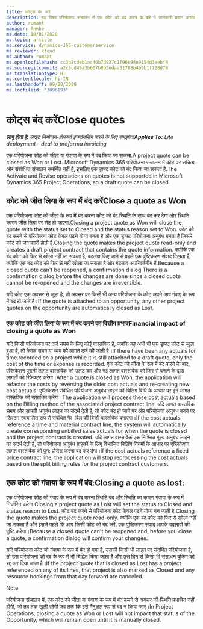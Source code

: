 ```yaml
---
title: कोट्स बंद करें
description: यह विषय परियोजना संचालन में एक कोट को बंद करने के बारे में जानकारी प्रदान करता है.
author: rumant
manager: Annbe
ms.date: 10/01/2020
ms.topic: article
ms.service: dynamics-365-customerservice
ms.reviewer: kfend
ms.author: rumant
ms.openlocfilehash: cc3b2cdeb1ac46b7d927c1f96e94e9154d3eebf8
ms.sourcegitcommit: a2c3cd49a3b667b8b5edaa31788b4b9b1f728d78
ms.translationtype: HT
ms.contentlocale: hi-IN
ms.lasthandoff: 09/28/2020
ms.locfileid: "3896193"
---
```

# <a name="close-quotes"></a><span data-ttu-id="2a05d-103">कोट्स बंद करें</span><span class="sxs-lookup"><span data-stu-id="2a05d-103">Close quotes</span></span> 

<span data-ttu-id="2a05d-104">_**लागू होता है:** लाइट नियोजन-प्रोफार्मा इनवॉयसिंग करने के लिए समझौता_</span><span class="sxs-lookup"><span data-stu-id="2a05d-104">_**Applies To:** Lite deployment - deal to proforma invoicing_</span></span>

<span data-ttu-id="2a05d-105">एक परियोजना कोट को जीता या गंवाया के रूप में बंद किया जा सकता.</span><span class="sxs-lookup"><span data-stu-id="2a05d-105">A project quote can be closed as Won or Lost.</span></span> <span data-ttu-id="2a05d-106">Microsoft Dynamics 365 परियोजना संचालन में कोट पर सक्रिय और संशोधित संचालन समर्थित नहीं है, इसलिए एक ड्राफ्ट कोट को बंद किया जा सकता है.</span><span class="sxs-lookup"><span data-stu-id="2a05d-106">The Activate and Revise operations on quotes is not supported in Microsoft Dynamics 365 Project Operations, so a draft quote can be closed.</span></span>

## <a name="close-a-quote-as-won"></a><span data-ttu-id="2a05d-107">कोट को जीत लिया के रूप में बंद करें</span><span class="sxs-lookup"><span data-stu-id="2a05d-107">Close a quote as Won</span></span>

<span data-ttu-id="2a05d-108">एक परियोजना कोट को जीता के रूप में बंद करना कोट को बंद स्थिति के साथ बंद कर देगा और स्थिति कारण जीत लिया पर सेट हो जाएगा.</span><span class="sxs-lookup"><span data-stu-id="2a05d-108">Closing a project quote as Won will close the quote with the status set to Closed and the status reason set to Won.</span></span> <span data-ttu-id="2a05d-109">कोट को बंद करने से परियोजना कोट केवल पढ़ने योग्य बनता है और एक ड्राफ्ट परियोजना अनुबंध बनता है जिसमें कोट की जानकारी होती है.</span><span class="sxs-lookup"><span data-stu-id="2a05d-109">Closing the quote makes the project quote read-only and creates a draft project contract that contains the quote information.</span></span> <span data-ttu-id="2a05d-110">क्योंकि एक बंद कोट को फिर से खोला नहीं जा सकता है, बदलाव किए जाने से पहले एक पुष्टिकरण संवाद दिखता है, क्योंकि एक बंद कोट को फिर से नहीं खोला जा सकता है और बदलाव अपरिवर्तनीय हैं.</span><span class="sxs-lookup"><span data-stu-id="2a05d-110">Because a closed quote can't be reopened, a confirmation dialog There is a confirmation dialog before the changes are done since a closed quote cannot be re-opened and the changes are irreversible.</span></span>

<span data-ttu-id="2a05d-111">यदि कोट एक अवसर से जुड़ा है, तो अवसर पर किसी भी अन्य परियोजना के कोट अपने आप गंवाए के रूप में बंद हो जाते हैं।</span><span class="sxs-lookup"><span data-stu-id="2a05d-111">If the quote is attached to an opportunity, any other project quotes on the opportunity are automatically closed as Lost.</span></span>

### <a name="financial-impact-of-closing-a-quote-as-won"></a><span data-ttu-id="2a05d-112">एक कोट को जीत लिया के रूप में बंद करने का वित्तीय प्रभाव</span><span class="sxs-lookup"><span data-stu-id="2a05d-112">Financial impact of closing a quote as Won</span></span>

<span data-ttu-id="2a05d-113">यदि किसी परियोजना पर दर्ज समय के लिए कोई वास्तविक है, जबकि यह अभी भी एक ड्राफ्ट कोट से जुड़ा हुआ है, तो केवल समय या व्यय की लागत दर्ज की जाती है।</span><span class="sxs-lookup"><span data-stu-id="2a05d-113">If there have been any actuals for time recorded on a project while it is still attached to a draft quote, only the cost of the time or expense is recorded.</span></span> <span data-ttu-id="2a05d-114">एक कोट को जीता के रूप में बंद करने के बाद, एप्लिकेशन पुरानी लागत वास्तविक को उलट कर और नई लागत वास्तविक को फिर से बनाने के द्वारा लागतों को रिफैक्टर करेगा।</span><span class="sxs-lookup"><span data-stu-id="2a05d-114">After a quote is closed as Won, the application will refactor the costs by reversing the older cost actuals and re-creating new cost actuals.</span></span> <span data-ttu-id="2a05d-115">एप्लिकेशन संबंधित परियोजना अनुबंध लाइन की बिलिंग विधि के आधार पर इन लागत वास्तविक को संसाधित करेगा।</span><span class="sxs-lookup"><span data-stu-id="2a05d-115">The application will process these cost actuals based on the Billing method of the associated project contract line.</span></span> <span data-ttu-id="2a05d-116">यदि लागत वास्तविक समय और सामग्री अनुबंध लाइन का संदर्भ देती है, तो कोट बंद हो जाने पर और परियोजना अनुबंध बनने पर सिस्टम स्वचालित रूप से संबंधित गैर-बिल की बिक्री वास्तविक बनाएगा।</span><span class="sxs-lookup"><span data-stu-id="2a05d-116">If the cost actuals reference a time and material contract line, the system will automatically create corresponding unbilled sales actuals for when the quote is closed and the project contract is created.</span></span> <span data-ttu-id="2a05d-117">यदि लागत वास्तविक एक निश्चित मूल्य अनुबंध लाइन का संदर्भ देती है, तो परियोजना अनुबंध ग्राहकों के लिए विभाजित बिलिंग नियमों के आधार पर एप्लिकेशन लागत वास्तविक को पुन: प्रोसेस करना बंद कर देगा।</span><span class="sxs-lookup"><span data-stu-id="2a05d-117">If the cost actuals reference a fixed price contract line, the application will stop reprocessing the cost actuals based on the split billing rules for the project contract customers.</span></span>

## <a name="closing-a-quote-as-lost"></a><span data-ttu-id="2a05d-118">एक कोट को गंवाया के रूप में बंद:</span><span class="sxs-lookup"><span data-stu-id="2a05d-118">Closing a quote as lost:</span></span>

<span data-ttu-id="2a05d-119">एक परियोजना कोट को गंवाए के रूप में बंद करना स्थिति बंद और स्थिति का कारण गंवाया के रूप में निर्धारित करेगा.</span><span class="sxs-lookup"><span data-stu-id="2a05d-119">Closing a project quote as Lost will set the status to Closed and status reason to Lost.</span></span> <span data-ttu-id="2a05d-120">कोट बंद करने से परियोजना कोट केवल पढ़ने योग्य बन जाती है.</span><span class="sxs-lookup"><span data-stu-id="2a05d-120">Closing the quote makes the project quote read-only.</span></span> <span data-ttu-id="2a05d-121">क्योंकि एक बंद कोट को फिर से खोला नहीं जा सकता है और इससे पहले कि आप किसी कोट को बंद करें, एक पुष्टिकरण संवाद आपके बदलावों की पुष्टि करेगा।</span><span class="sxs-lookup"><span data-stu-id="2a05d-121">Because a closed quote can't be reopened and, before you close a quote, a confirmation dialog will confirm your changes.</span></span>

<span data-ttu-id="2a05d-122">यदि परियोजना कोट जो गंवाया के रूप में बंद हो गया है, उसकी किसी भी लाइन पर संदर्भित परियोजना है, तो उस परियोजना को बंद के रूप में भी चिह्नित किया जाता है और उस दिन से किसी भी संसाधन बुकिंग को रद्द कर दिया जाता है।</span><span class="sxs-lookup"><span data-stu-id="2a05d-122">If the project quote that is closed as Lost has a project referenced on any of its lines, that project is also marked as Closed and any resource bookings from that day forward are canceled.</span></span>

> [!NOTE]
> <span data-ttu-id="2a05d-123">परियोजना संचालन में, एक कोट को जीता या गंवाया के रूप में बंद करने से अवसर की स्थिति प्रभावित नहीं होगी, जो तब तक खुली रहेगी जब तक कि इसे मैनुअल रूप से बंद न किया जाए।</span><span class="sxs-lookup"><span data-stu-id="2a05d-123">In Project Operations, closing a quote as Won or Lost will not impact that status of the Opportunity, which will remain open until it is manually closed.</span></span>
